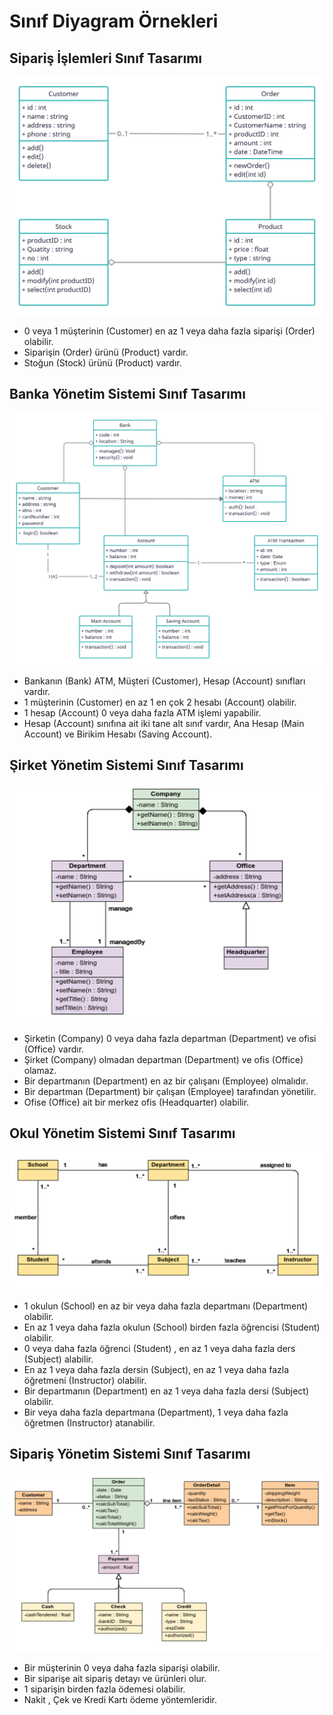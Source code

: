 # Sınıf Diyagram Örnekleri
## Sipariş İşlemleri Sınıf Tasarımı

![](https://github.com/Kodluyoruz/taskforce/raw/main/oop/class-diagram-example/figures/order-processing.jpg)

- 0 veya 1 müşterinin (Customer) en az 1 veya daha fazla siparişi (Order) olabilir.
- Siparişin (Order) ürünü (Product) vardır.
- Stoğun (Stock) ürünü (Product) vardır.

## Banka Yönetim Sistemi Sınıf Tasarımı

![](https://github.com/Kodluyoruz/taskforce/raw/main/oop/class-diagram-example/figures/bank-management-systems.jpg)

- Bankanın (Bank) ATM, Müşteri (Customer), Hesap (Account) sınıfları vardır.
- 1 müşterinin (Customer) en az 1 en çok 2 hesabı (Account) olabilir.
- 1 hesap (Account) 0 veya daha fazla ATM işlemi yapabilir.
- Hesap (Account) sınıfına ait iki tane alt sınıf vardır, Ana Hesap (Main Account) ve Birikim Hesabı (Saving Account).
## Şirket Yönetim Sistemi Sınıf Tasarımı

![](https://github.com/Kodluyoruz/taskforce/raw/main/oop/class-diagram-example/figures/company-systems.jpg)

- Şirketin (Company) 0 veya daha fazla departman (Department) ve ofisi (Office) vardır.
- Şirket (Company) olmadan departman (Department) ve ofis (Office) olamaz.
- Bir departmanın (Department) en az bir çalışanı (Employee) olmalıdır.
- Bir departman (Department) bir çalışan (Employee) tarafından yönetilir.
- Ofise (Office) ait bir merkez ofis (Headquarter) olabilir.
## Okul Yönetim Sistemi Sınıf Tasarımı
![](https://github.com/Kodluyoruz/taskforce/raw/main/oop/class-diagram-example/figures/school.jpg)

- 1 okulun (School) en az bir veya daha fazla departmanı (Department) olabilir.
- En az 1 veya daha fazla okulun (School) birden fazla öğrencisi (Student) olabilir.
- 0 veya daha fazla öğrenci (Student) , en az 1 veya daha fazla ders (Subject) alabilir.
- En az 1 veya daha fazla dersin (Subject), en az 1 veya daha fazla öğretmeni (Instructor) olabilir.
- Bir departmanın (Department) en az 1 veya daha fazla dersi (Subject) olabilir.
- Bir veya daha fazla departmana (Department), 1 veya daha fazla öğretmen (Instructor) atanabilir.
## Sipariş Yönetim Sistemi Sınıf Tasarımı

![](https://github.com/Kodluyoruz/taskforce/raw/main/oop/class-diagram-example/figures/order.jpg)

- Bir müşterinin 0 veya daha fazla siparişi olabilir.
- Bir siparişe ait sipariş detayı ve ürünleri olur.
- 1 siparişin birden fazla ödemesi olabilir.
- Nakit , Çek ve Kredi Kartı ödeme yöntemleridir.